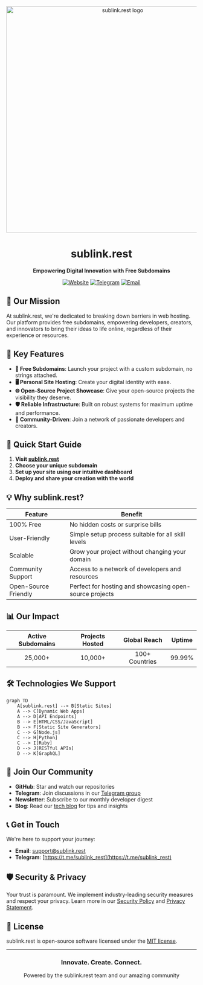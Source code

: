 <div align="center">
  <img src="/profile/assets/sublink-rest-logo.png" alt="sublink.rest logo" width="600" height="auto">
  <h1>sublink.rest</h1>
  <p><strong>Empowering Digital Innovation with Free Subdomains</strong></p>
  
  [![Website](https://img.shields.io/badge/Website-sublink.rest-blue?style=flat-square&logo=internet-explorer)](https://sublink.rest)
  [![Telegram](https://img.shields.io/badge/Telegram-Join%20Us-blue?style=flat-square&logo=telegram)](https://t.me/sublink_rest)
  [![Email](https://img.shields.io/badge/Email-support%40sublink.rest-red?style=flat-square&logo=gmail)](mailto:support@sublink.rest)
</div>

## 🚀 Our Mission

At sublink.rest, we're dedicated to breaking down barriers in web hosting. Our platform provides free subdomains, empowering developers, creators, and innovators to bring their ideas to life online, regardless of their experience or resources.

## 🌟 Key Features

- **📌 Free Subdomains**: Launch your project with a custom subdomain, no strings attached.
- **🖥️ Personal Site Hosting**: Create your digital identity with ease.
- **🌐 Open-Source Project Showcase**: Give your open-source projects the visibility they deserve.
- **🛡️ Reliable Infrastructure**: Built on robust systems for maximum uptime and performance.
- **🤝 Community-Driven**: Join a network of passionate developers and creators.

## 🏁 Quick Start Guide

1. **Visit [sublink.rest](https://sublink.rest)**
2. **Choose your unique subdomain**
3. **Set up your site using our intuitive dashboard**
4. **Deploy and share your creation with the world**

## 💡 Why sublink.rest?

| Feature | Benefit |
|---------|---------|
| 100% Free | No hidden costs or surprise bills |
| User-Friendly | Simple setup process suitable for all skill levels |
| Scalable | Grow your project without changing your domain |
| Community Support | Access to a network of developers and resources |
| Open-Source Friendly | Perfect for hosting and showcasing open-source projects |

## 📊 Our Impact

<div align="center">

| Active Subdomains | Projects Hosted | Global Reach | Uptime |
|:-----------------:|:---------------:|:------------:|:------:|
|     25,000+       |     10,000+     |  100+ Countries | 99.99% |

</div>

## 🛠️ Technologies We Support

```mermaid
graph TD
    A[sublink.rest] --> B[Static Sites]
    A --> C[Dynamic Web Apps]
    A --> D[API Endpoints]
    B --> E[HTML/CSS/JavaScript]
    B --> F[Static Site Generators]
    C --> G[Node.js]
    C --> H[Python]
    C --> I[Ruby]
    D --> J[RESTful APIs]
    D --> K[GraphQL]
```

## 🤝 Join Our Community

- **GitHub**: Star and watch our repositories
- **Telegram**: Join discussions in our [Telegram group](https://t.me/sublink_rest)
- **Newsletter**: Subscribe to our monthly developer digest
- **Blog**: Read our [tech blog](https://blog.sublink.rest) for tips and insights

## 📞 Get in Touch

We're here to support your journey:

- **Email**: [support@sublink.rest](mailto:support@sublink.rest)
- **Telegram**: [https://t.me/sublink_rest](https://t.me/sublink_rest)

## 🛡️ Security & Privacy

Your trust is paramount. We implement industry-leading security measures and respect your privacy. Learn more in our [Security Policy](https://sublink.rest/security) and [Privacy Statement](https://sublink.rest/privacy).

## 📜 License

sublink.rest is open-source software licensed under the [MIT license](LICENSE).

---

<div align="center">
  <h3>Innovate. Create. Connect.</h3>
  <p>Powered by the sublink.rest team and our amazing community</p>
</div>
